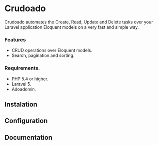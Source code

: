 # Crudoado
Crudoado automates the Create, Read, Update and Delete tasks over your Laravel application Eloquent models on a very fast and simple way.

### Features

* CRUD operations over Eloquent models.
* Search, pagination and sorting.

### Requirements.

* PHP 5.4 or higher.
* Laravel 5.
* Adoadomin.

## Instalation

## Configuration

## Documentation
